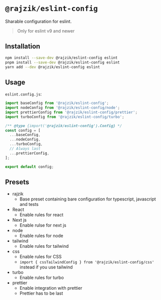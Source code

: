 # `@rajzik/eslint-config`

Sharable configuration for eslint.

> Only for eslint v9 and newer

## Installation

```sh
npm install --save-dev @rajzik/eslint-config eslint
pnpm install --save-dev @rajzik/eslint-config eslint
yarn add --dev @rajzik/eslint-config eslint
```

## Usage

`eslint.config.js`:

```javascript
import baseConfig from '@rajzik/eslint-config';
import nodeConfig from '@rajzik/eslint-config/node';
import prettierConfig from '@rajzik/eslint-config/prettier';
import turboConfig from '@rajzik/eslint-config/turbo';

/** @type {import('@rajzik/eslint-config').Config} */
const config = [
  ...baseConfig,
  ...nodeConfig,
  ...turboConfig,
  // Always last
  ...prettierConfig,
];

export default config;
```

## Presets

- rajzik
  - Base preset containing bare configuration for typescript, javascript and
    tests
- React
  - Enable rules for react
- Next js
  - Enable rulse for next js
- node
  - Enable rules for node
- tailwind
  - Enable rules for tailwind
- css
  - Enable rules for CSS
  - `import { cssTailwindConfig } from '@rajzik/eslint-config/css'` instead if you use tailwind
- turbo
  - Enable rules for turbo
- prettier
  - Enable integration with prettier
  - Prettier has to be last
